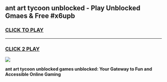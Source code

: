 
## ant art tycoon unblocked - Play Unblocked Gmaes & Free #x6upb
<h3>
<a href="https://news.freeplayer.one?title=ant_art_tycoon_unblocked&ref=24F">CLICK TO PLAY</a></h3>
<hr>

<h3>
<a href="https://news.freeplayer.one?title=ant_art_tycoon_unblocked&ref=24F">CLICK 2 PLAY</a>
  
</h3>

<a href="https://news.freeplayer.one?title=ant_art_tycoon_unblocked&ref=24F/"><img src="https://clearcache.store/games.png"></a>


**ant art tycoon unblocked games unblocked: Your Gateway to Fun and Accessible Online Gaming**
